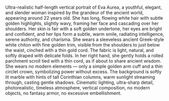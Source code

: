 Ultra-realistic half-length vertical portrait of Eva Aurea, a youthful, elegant, and slender woman inspired by the grandeur of the ancient world, appearing around 22 years old. She has long, flowing white hair with subtle golden highlights, slightly wavy, framing her face and cascading over her shoulders. Her skin is fair with a soft golden undertone, her eyes are bright and confident, and her lips form a subtle, warm smile, radiating intelligence, serene authority, and charisma. She wears a sleeveless ancient Greek-style white chiton with fine golden trim, visible from the shoulders to just below the waist, cinched with a thin gold cord. The fabric is light, natural, and softly draped with delicate folds. In her right hand, she gently holds a rolled parchment scroll tied with a thin cord, as if about to share ancient wisdom. She wears no modern elements — only a simple golden arm cuff and a thin circlet crown, symbolizing power without excess. The background is softly lit marble with hints of tall Corinthian columns, warm sunlight streaming through, casting gentle shadows. Cinematic lighting, ultra-sharp detail, photorealistic, timeless atmosphere, vertical composition, no modern objects, no fantasy armor, no excessive embellishment.